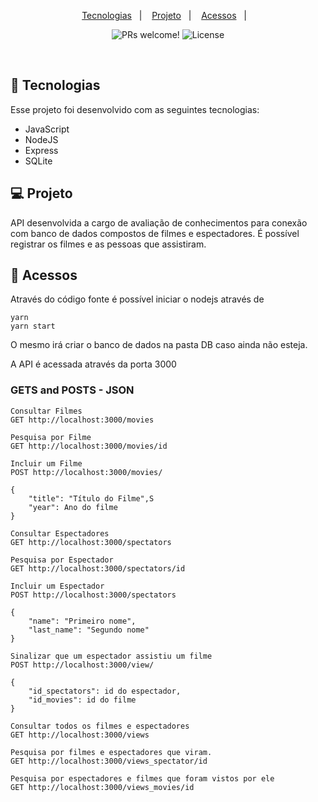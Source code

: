 <p align="center">
  <a href="#-tecnologias">Tecnologias</a>&nbsp;&nbsp;&nbsp;|&nbsp;&nbsp;&nbsp;
  <a href="#-projeto">Projeto</a>&nbsp;&nbsp;&nbsp;|&nbsp;&nbsp;&nbsp;
  <a href="#-acessos">Acessos</a>&nbsp;&nbsp;&nbsp;|&nbsp;&nbsp;&nbsp;
</p>

<p align="center">
 <img src="https://img.shields.io/static/v1?label=PRs&message=welcome&color=49AA26&labelColor=000000" alt="PRs welcome!" />

  <img alt="License" src="https://img.shields.io/static/v1?label=license&message=MIT&color=49AA26&labelColor=000000">
</p>

<br>


## 🚀 Tecnologias

Esse projeto foi desenvolvido com as seguintes tecnologias:

- JavaScript
- NodeJS
- Express
- SQLite

## 💻 Projeto

API desenvolvida a cargo de avaliação de conhecimentos para conexão com banco de dados compostos de filmes e espectadores.
É possível registrar os filmes e as pessoas que assistiram.

## 🔖 Acessos

Através do código fonte é possível iniciar o nodejs através de 

```
yarn
yarn start 
```

O mesmo irá criar o banco de dados na pasta DB caso ainda não esteja.

A API é acessada através da porta 3000

### GETS and POSTS - JSON

```
Consultar Filmes
GET http://localhost:3000/movies
```
```
Pesquisa por Filme
GET http://localhost:3000/movies/id
```
```
Incluir um Filme
POST http://localhost:3000/movies/

{
	"title": "Título do Filme",S
	"year": Ano do filme
}
```
```
Consultar Espectadores
GET http://localhost:3000/spectators
```
```
Pesquisa por Espectador
GET http://localhost:3000/spectators/id
```
```
Incluir um Espectador
POST http://localhost:3000/spectators

{
	"name": "Primeiro nome",
	"last_name": "Segundo nome"
}
```
```
Sinalizar que um espectador assistiu um filme
POST http://localhost:3000/view/

{
	"id_spectators": id do espectador,
	"id_movies": id do filme
}
```
```
Consultar todos os filmes e espectadores
GET http://localhost:3000/views
```
```
Pesquisa por filmes e espectadores que viram.
GET http://localhost:3000/views_spectator/id 
```
```
Pesquisa por espectadores e filmes que foram vistos por ele
GET http://localhost:3000/views_movies/id
```

